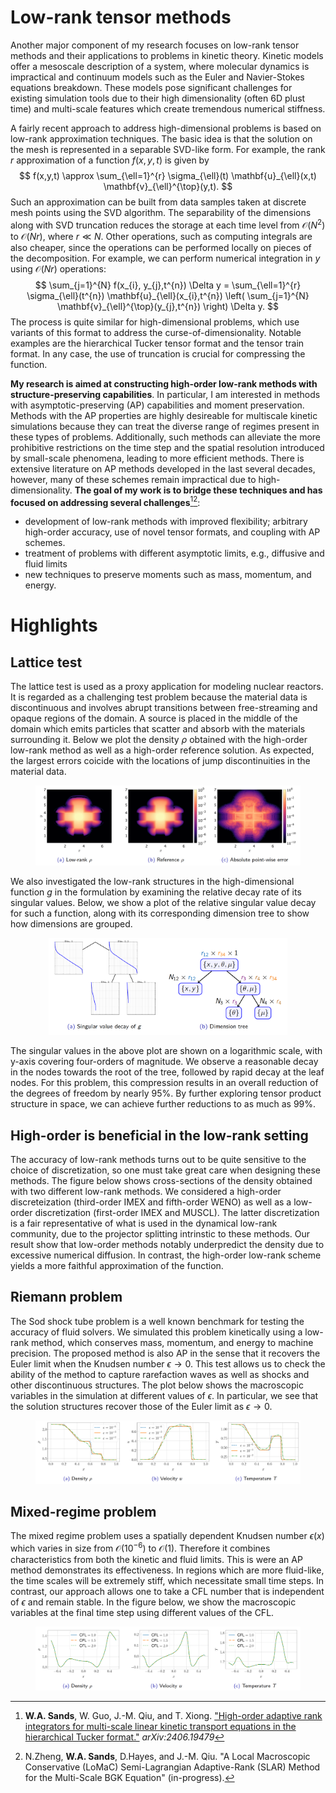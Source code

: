 # Low-rank tensor methods

Another major component of my research focuses on low-rank tensor methods and their applications to problems in kinetic theory. Kinetic models offer a mesoscale description of a system, where molecular dynamics is impractical and continuum models such as the Euler and Navier-Stokes equations breakdown. These models pose significant challenges for existing simulation tools due to their high dimensionality (often 6D plust time) and multi-scale features which create tremendous numerical stiffness.

A fairly recent approach to address high-dimensional problems is based on low-rank approximation techniques. The basic idea is that the solution on the mesh is represented in a separable SVD-like form. For example, the rank $r$ approximation of a function $f(x,y,t)$ is given by
$$
f(x,y,t) \approx \sum_{\ell=1}^{r} \sigma_{\ell}(t) \mathbf{u}_{\ell}(x,t) \mathbf{v}_{\ell}^{\top}(y,t).
$$
Such an approximation can be built from data samples taken at discrete mesh points using the SVD algorithm. The separability of the dimensions along with SVD truncation reduces the storage at each time level from $\mathcal{O}(N^{2})$ to $\mathcal{O}(Nr)$, where $r \ll N$. Other operations, such as computing integrals are also cheaper, since the operations can be performed locally on pieces of the decomposition. For example, we can perform numerical integration in $y$ using $\mathcal{O}(Nr)$ operations:
$$
\sum_{j=1}^{N} f(x_{i}, y_{j},t^{n}) \Delta y = \sum_{\ell=1}^{r} \sigma_{\ell}(t^{n}) \mathbf{u}_{\ell}(x_{i},t^{n}) \left( \sum_{j=1}^{N} \mathbf{v}_{\ell}^{\top}(y_{j},t^{n}) \right) \Delta y.
$$
The process is quite similar for high-dimensional problems, which use variants of this format to address the curse-of-dimensionality. Notable examples are the hierarchical Tucker tensor format and the tensor train format. In any case, the use of truncation is crucial for compressing the function.

__My research is aimed at constructing high-order low-rank methods with structure-preserving capabilities__. In particular, I am interested in methods with asymptotic-preserving (AP) capabilities and moment preservation. Methods with the AP properties are highly desireable for multiscale kinetic simulations because they can treat the diverse range of regimes present in these types of problems. Additionally, such methods can alleviate the more prohibitive restrictions on the time step and the spatial resolution introduced by small-scale phenomena, leading to more efficient methods. There is extensive literature on AP methods developed in the last several decades, however, many of these schemes remain impractical due to high-dimensionality. __The goal of my work is to bridge these techniques and has focused on addressing several challenges__[^1][^2]:
* development of low-rank methods with improved flexibility; arbitrary high-order accuracy, use of novel tensor formats, and coupling with AP schemes.
* treatment of problems with different asymptotic limits, e.g., diffusive and fluid limits
* new techniques to preserve moments such as mass, momentum, and energy.


# Highlights

## Lattice test

The lattice test is used as a proxy application for modeling nuclear reactors. It is regarded as a challenging test problem because the material data is discontinuous and involves abrupt transitions between free-streaming and opaque regions of the domain. A source is placed in the middle of the domain which emits particles that scatter and absorb with the materials surrounding it. Below we plot the density $\rho$ obtained with the high-order low-rank method as well as a high-order reference solution. As expected, the largest errors coicide with the locations of jump discontinuities in the material data.

<figure style="text-align: center;">
    <img src="../images/lattice_comparison.png"
    alt="Density cross-section comparison"
    style="max-width: 100%; height: auto;">
    <figcaption> </figcaption>
</figure>

We also investigated the low-rank structures in the high-dimensional function $g$ in the formulation by examining the relative decay rate of its singular values. Below, we show a plot of the relative singular value decay for such a function, along with its corresponding dimension tree to show how dimensions are grouped.
<figure style="text-align: center;">
    <img src="../images/lattice_svd_decay.png"
    alt="lattice svd decay"
    style="max-width: 90%; height: auto;">
    <figcaption> </figcaption>
</figure>
The singular values in the above plot are shown on a logarithmic scale, with y-axis covering four-orders of magnitude. We observe a reasonable decay in the nodes towards the root of the tree, followed by rapid decay at the leaf nodes. For this problem, this compression results in an overall reduction of the degrees of freedom by nearly 95%. By further exploring tensor product structure in space, we can achieve further reductions to as much as 99%.  



## High-order is beneficial in the low-rank setting

The accuracy of low-rank methods turns out to be quite sensitive to the choice of discretization, so one must take great care when designing these methods. The figure below shows cross-sections of the density obtained with two different low-rank methods. We considered a high-order discreteization (third-order IMEX and fifth-order WENO) as well as a low-order discretization (first-order IMEX and MUSCL). The latter discretization is a fair representative of what is used in the dynamical low-rank community, due to the projector splitting intrinstic to these methods. Our result show that low-order methods notably underpredict the density due to excessive numerical diffusion. In contrast, the high-order low-rank scheme yields a more faithful approximation of the function.

## Riemann problem

The Sod shock tube problem is a well known benchmark for testing the accuracy of fluid solvers. We simulated this problem kinetically using a low-rank method, which conserves mass, momentum, and energy to machine precision. The proposed method is also AP in the sense that it recovers the Euler limit when the Knudsen number $\epsilon \rightarrow 0$. This test allows us to check the ability of the method to capture rarefaction waves as well as shocks and other discontinuous structures. The plot below shows the macroscopic variables in the simulation at different values of $\epsilon$. In particular, we see that the solution structures recover those of the Euler limit as $\epsilon \rightarrow 0$.

<figure style="text-align: center;">
    <img src="../images/riemann_problem.png"
    alt="riemann moments"
    style="max-width: 100%; height: auto;">
    <figcaption> </figcaption>
</figure>

## Mixed-regime problem

The mixed regime problem uses a spatially dependent Knudsen number $\epsilon(x)$ which varies in size from $\mathcal{O}(10^{-6})$ to $\mathcal{O}(1)$. Therefore it combines characteristics from both the kinetic and fluid limits. This is were an AP method demonstrates its effectiveness. In regions which are more fluid-like, the time scales will be extremely stiff, which necessitate small time steps. In contrast, our approach allows one to take a CFL number that is independent of $\epsilon$ and remain stable. In the figure below, we show the macroscopic variables at the final time step using different values of the CFL.

<figure style="text-align: center;">
    <img src="../images/mixed_regime.png"
    alt="mixed regime moments"
    style="max-width: 100%; height: auto;">
    <figcaption> </figcaption>
</figure>

[^1]: **W.A. Sands**, W. Guo, J.-M. Qiu, and T. Xiong. ["High-order adaptive rank integrators for multi-scale linear kinetic transport equations in the hierarchical Tucker format."](https://arxiv.org/abs/2406.19479) *arXiv:2406.19479* 
[^2]: N.Zheng, **W.A. Sands**, D.Hayes, and J.-M. Qiu. "A Local Macroscopic Conservative (LoMaC) Semi-Lagrangian Adaptive-Rank (SLAR) Method for the Multi-Scale BGK Equation" (in-progress).







